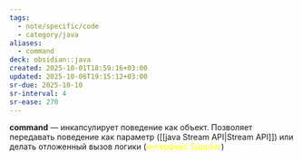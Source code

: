 ```yaml
---
tags:
  - note/specific/code
  - category/java
aliases:
  - command
deck: obsidian::java
created: 2025-10-01T18:59:16+03:00
updated: 2025-10-06T19:15:12+03:00
sr-due: 2025-10-10
sr-interval: 4
sr-ease: 270
---
```


**command**
—
инкапсулирует поведение как объект. Позволяет передавать поведение как параметр ([[java Stream API|Stream API]]) или делать отложенный вызов логики (<font color="#ffff00">интерфейс Supplier</font>)
